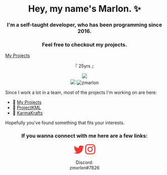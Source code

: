<h1 align="center">Hey, my name's Marlon. ✨</h1>
<h3 align="center">I'm a self-taught developer, who has been programming since 2016.</h3>
<h3 align="center">Feel free to checkout my projects.</h3>
<a align="center" href="https://zmarlon.github.io/portfolio/" target="_blank">My Projects</a>
 
<p align="center">
    『 25yrs 』
</p>

<p align="center">
<img src="https://github-readme-stats.vercel.app/api?username=zmarlon&show_icons=true&count_private=true&theme=darcula&hide_border=true&hide=issues&bg_color=00000000">
<br/>
<img src="https://github-readme-stats.vercel.app/api/top-langs/?username=zmarlon&layout=compact&hide_border=true&theme=darcula&bg_color=00000000&langs_count=6">
<img src="https://github-readme-streak-stats.herokuapp.com?user=zmarlon&theme=dark&hide_border=true&background=DD272700" alt="zmarlon" />
</p>

Since I work a lot in a team, most of the projects I'm working on are here:
- 🔖 [My Projects](https://github.com/zmarlon?tab=repositories)
- 🐫 [ProjectKML](https://github.com/ProjectKML)
- 🦊 [KarmaKrafts](https://github.com/KarmaKrafts)

Hopefully you've found something that fits your interests.
<div align="center">
    <h3>If you wanna connect with me here are a few links:</h3>
    <a href="https://twitter.com/zmxrlxn"><img src="https://raw.githubusercontent.com/zmarlon/zmarlon/main/img/twitter.svg" height="32" width="32" /></a>
    <a href="https://www.instagram.com/zmxrlxn"><img src="https://raw.githubusercontent.com/zmarlon/zmarlon/main/img/instagram.svg" height="32" width="32" /></a>
    <p>Discord:<br>zmxrlxn#7826</p>
</div>
